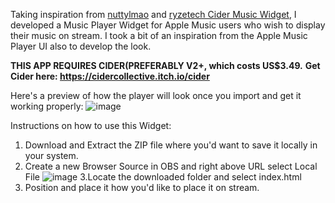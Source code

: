 Taking inspiration from [nuttylmao](https://nutty.gg/en-cad/products/apple-music-widget) and [ryzetech Cider Music Widget](https://github.com/ryzetech/cider4obs.git), I developed a Music Player Widget for Apple Music users who wish to display their music on stream. I took a bit of an inspiration from the Apple Music Player UI also to develop the look.


**THIS APP REQUIRES CIDER(PREFERABLY V2+, which costs US$3.49.**
**Get Cider here:
https://cidercollective.itch.io/cider**

Here's a preview of how the player will look once you import and get it working properly:
![image](https://github.com/user-attachments/assets/845d69a9-2dd2-4e04-b2d4-253860ace759)




Instructions on how to use this Widget:

1. Download and Extract the ZIP file where you'd want to save it locally in your system.
2. Create a new Browser Source in OBS and right above URL select Local File
   ![image](https://github.com/user-attachments/assets/07b41566-8b26-4637-90d7-fec58ab12963)
3.Locate the downloaded folder and select index.html
4. Position and place it how you'd like to place it on stream.



